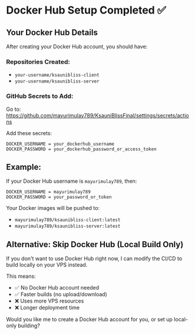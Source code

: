 # Docker Hub Setup Completed ✅

## Your Docker Hub Details

After creating your Docker Hub account, you should have:

### Repositories Created:
- `your-username/ksaunibliss-client`
- `your-username/ksaunibliss-server`

### GitHub Secrets to Add:
Go to: https://github.com/mayurimulay789/KsauniBlissFinal/settings/secrets/actions

Add these secrets:

```
DOCKER_USERNAME = your_dockerhub_username
DOCKER_PASSWORD = your_dockerhub_password_or_access_token
```

## Example:
If your Docker Hub username is `mayurimulay789`, then:

```
DOCKER_USERNAME = mayurimulay789
DOCKER_PASSWORD = your_password_or_token
```

Your Docker images will be pushed to:
- `mayurimulay789/ksaunibliss-client:latest`
- `mayurimulay789/ksaunibliss-server:latest`

## Alternative: Skip Docker Hub (Local Build Only)

If you don't want to use Docker Hub right now, I can modify the CI/CD to build locally on your VPS instead.

This means:
- ✅ No Docker Hub account needed
- ✅ Faster builds (no upload/download)
- ❌ Uses more VPS resources
- ❌ Longer deployment time

Would you like me to create a Docker Hub account for you, or set up local-only building?
